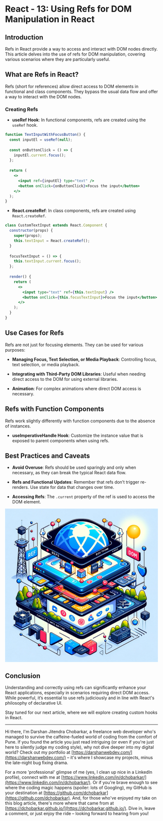 # React - 13: Using Refs for DOM Manipulation in React

## Introduction

Refs in React provide a way to access and interact with DOM nodes directly. This article delves into the use of refs for DOM manipulation, covering various scenarios where they are particularly useful.

## What are Refs in React?

Refs (short for references) allow direct access to DOM elements in functional and class components. They bypass the usual data flow and offer a way to interact with the DOM nodes.

### Creating Refs

- **useRef Hook**: In functional components, refs are created using the `useRef` hook.

```jsx
function TextInputWithFocusButton() {
  const inputEl = useRef(null);

  const onButtonClick = () => {
    inputEl.current.focus();
  };

  return (
    <>
      <input ref={inputEl} type="text" />
      <button onClick={onButtonClick}>Focus the input</button>
    </>
  );
}
```

- **React.createRef**: In class components, refs are created using `React.createRef`.

```jsx
class CustomTextInput extends React.Component {
  constructor(props) {
    super(props);
    this.textInput = React.createRef();
  }

  focusTextInput = () => {
    this.textInput.current.focus();
  };

  render() {
    return (
      <>
        <input type="text" ref={this.textInput} />
        <button onClick={this.focusTextInput}>Focus the input</button>
      </>
    );
  }
}
```

## Use Cases for Refs

Refs are not just for focusing elements. They can be used for various purposes:

- **Managing Focus, Text Selection, or Media Playback**: Controlling focus, text selection, or media playback.

- **Integrating with Third-Party DOM Libraries**: Useful when needing direct access to the DOM for using external libraries.

- **Animation**: For complex animations where direct DOM access is necessary.

## Refs with Function Components

Refs work slightly differently with function components due to the absence of instances.

- **useImperativeHandle Hook**: Customize the instance value that is exposed to parent components when using refs.

## Best Practices and Caveats

- **Avoid Overuse**: Refs should be used sparingly and only when necessary, as they can break the typical React data flow.

- **Refs and Functional Updates**: Remember that refs don’t trigger re-renders. Use state for data that changes over time.

- **Accessing Refs**: The `.current` property of the ref is used to access the DOM element.

![React Concepts](images/react_blog_13.png "Using Refs for DOM Manipulation")

## Conclusion

Understanding and correctly using refs can significantly enhance your React applications, especially in scenarios requiring direct DOM access. While powerful, it’s essential to use refs judiciously and in line with React's philosophy of declarative UI.

Stay tuned for our next article, where we will explore creating custom hooks in React.

---

Hi there, I'm Darshan Jitendra Chobarkar, a freelance web developer who's managed to survive the caffeine-fueled world of coding from the comfort of Pune. If you found the article you just read intriguing (or even if you're just here to silently judge my coding style), why not dive deeper into my digital world? Check out my portfolio at [https://darshanwebdev.com/](https://darshanwebdev.com/) – it's where I showcase my projects, minus the late-night bug fixing drama.

For a more 'professional' glimpse of me (yes, I clean up nice in a LinkedIn profile), connect with me at [https://www.linkedin.com/in/dchobarkar/](https://www.linkedin.com/in/dchobarkar/). Or if you're brave enough to see where the coding magic happens (spoiler: lots of Googling), my GitHub is your destination at [https://github.com/dchobarkar](https://github.com/dchobarkar). And, for those who've enjoyed my take on this blog article, there's more where that came from at [https://dchobarkar.github.io/](https://dchobarkar.github.io/). Dive in, leave a comment, or just enjoy the ride – looking forward to hearing from you!
